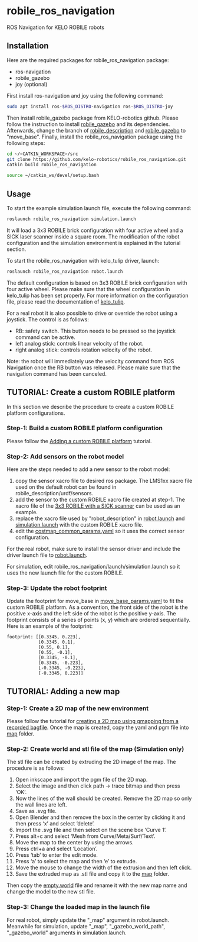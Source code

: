 # robile_ros_navigation

ROS Navigation for KELO ROBILE robots

## Installation
Here are the required packages for robile_ros_navigation package:
- ros-navigation
- robile_gazebo
- joy (optional)

First install ros-navigation and joy using the following command:

~~~ sh
sudo apt install ros-$ROS_DISTRO-navigation ros-$ROS_DISTRO-joy
~~~

Then install robile_gazebo package from KELO-robotics github.
Please follow the instruction to install [robile_gazebo](https://github.com/kelo-robotics/robile_gazebo.git) and its dependencies.
Afterwards, change the branch of [robile_description](https://github.com/kelo-robotics/robile_description.git) and [robile_gazebo](https://github.com/kelo-robotics/robile_gazebo.git) to "move_base".
Finally, install the robile_ros_navigation package using the following steps:

~~~ sh
cd ~/<CATKIN_WORKSPACE>/src
git clone https://github.com/kelo-robotics/robile_ros_navigation.git
catkin build robile_ros_navigation

source ~/catkin_ws/devel/setup.bash
~~~

## Usage

To start the example simulation launch file, execute the following command:

~~~ sh
roslaunch robile_ros_navigation simulation.launch
~~~

It will load a 3x3 ROBILE brick configuration with four active wheel and a SICK laser scanner inside a square room.
The modification of the robot configuration and the simulation environment is explained in the tutorial section.

To start the robile_ros_navigation with kelo_tulip driver, launch:

~~~ sh
roslaunch robile_ros_navigation robot.launch
~~~

The default configuration is based on 3x3 ROBILE brick configuration with four active wheel.
Please make sure that the wheel configuration in kelo_tulip has been set properly.
For more information on the configuration file, please read the documentation of [kelo_tulip](https://github.com/kelo-robotics/kelo_tulip).

For a real robot it is also possible to drive or override the robot using a joystick.
The control is as follows:
- RB: safety switch. This button needs to be pressed so the joystick command can be active.
- left analog stick: controls linear velocity of the robot.
- right analog stick: controls rotation velocity of the robot.

Note: the robot will immediately use the velocity command from ROS Navigation once the RB button was released.
Please make sure that the navigation command has been canceled.

## TUTORIAL: Create a custom ROBILE platform

In this section we describe the procedure to create a custom ROBILE platform configurations.

### Step-1: Build a custom ROBILE platform configuration

Please follow the [Adding a custom ROBILE platform](https://github.com/kelo-robotics/robile_gazebo) tutorial.

### Step-2: Add sensors on the robot model

Here are the steps needed to add a new sensor to the robot model:
1. copy the sensor xacro file to desired ros package. The LMS1xx xacro file used on the default robot can be found in robile_description/urdf/sensors.
2. add the sensor to the custom ROBILE xacro file created at step-1. The xacro file of the [3x3 ROBILE with a SICK scanner](https://github.com/kelo-robotics/robile_description.git/robots/4_wheel_lidar_config.urdf.xacro) can be used as an example.
3. replace the xacro file used by "robot_description" in [robot.launch](launch/robot.launch) and [simulation.launch](launch/simulation.launch) with the custom ROBILE xacro file.
4. edit the [costmap_common_params.yaml](config/costmap_common_params.yaml) so it uses the correct sensor configuration.

For the real robot, make sure to install the sensor driver and include the driver launch file to [robot.launch](launch/robot.launch).

For simulation, edit robile_ros_navigation/launch/simulation.launch so it uses the new launch file for the custom ROBILE.

### Step-3: Update the robot footprint

Update the footprint for move_base in [move_base_params.yaml](config/move_base_params.yaml) to fit the custom ROBILE platform.
As a convention, the front side of the robot is the positive x-axis and the left side of the robot is the positive y-axis.
The footprint consists of a series of points (x, y) which are ordered sequentially. Here is an example of the footprint:

~~~
footprint: [[0.3345, 0.223],
            [0.3345, 0.1],
            [0.55, 0.1],
            [0.55, -0.1],
            [0.3345, -0.1],
            [0.3345, -0.223],
            [-0.3345, -0.223],
            [-0.3345, 0.223]]
~~~

## TUTORIAL: Adding a new map

### Step-1: Create a 2D map of the new environment

Please follow the tutorial for [creating a 2D map using gmapping from a recorded bagfile](http://wiki.ros.org/slam_gmapping/Tutorials/MappingFromLoggedData).
Once the map is created, copy the yaml and pgm file into [map](map/) folder.

### Step-2: Create world and stl file of the map (Simulation only)

The stl file can be created by extruding the 2D image of the map. The procedure is as follows:
1. Open inkscape and import the pgm file of the 2D map.
2. Select the image and then click path -> trace bitmap and then press ‘OK’.
3. Now the lines of the wall should be created. Remove the 2D map so only the wall lines are left.
4. Save as .svg file.
5. Open Blender and then remove the box in the center by clicking it and then press ‘x’ and select ‘delete’.
6. Import the .svg file and then select on the scene box ‘Curve 1’.
7. Press alt+c and select ‘Mesh from Curve/Meta/Surf/Text’.
8. Move the map to the center by using the arrows.
9. Press ctrl+a and select ‘Location’.
10. Press ‘tab’ to enter the edit mode.
11. Press ‘a’ to select the map and then ‘e’ to extrude.
12. Move the mouse to change the width of the extrusion and then left click.
13. Save the extruded map as .stl file and copy it to the [map](map/) folder.

Then copy the [empty.world](map/empty.world) file and rename it with the new map name and change the model to the new stl file.

### Step-3: Change the loaded map in the launch file

For real robot, simply update the "_map" argument in robot.launch.
Meanwhile for simulation, update "_map", "_gazebo_world_path", "_gazebo_world" arguments in simulation.launch.



